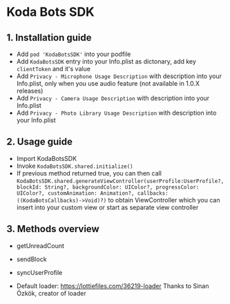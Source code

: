 # Koda Bots SDK
## 1. Installation guide
- Add ```pod 'KodaBotsSDK'``` into your podfile
- Add ```KodaBotsSDK``` entry into your Info.plist as dictonary, add key ```clientToken``` and it's value
- Add ```Privacy - Microphone Usage Description``` with description into your Info.plist, only when you use audio feature (not available in 1.0.X releases)
- Add ```Privacy - Camera Usage Description``` with description into your Info.plist
- Add ```Privacy - Photo Library Usage Description``` with description into your Info.plist
## 2. Usage guide
- Import KodaBotsSDK
- Invoke ```KodaBotsSDK.shared.initialize()```
- If previous method returned true, you can then call ```KodaBotsSDK.shared.generateViewController(userProfile:UserProfile?, blockId: String?, backgroundColor: UIColor?, progressColor: UIColor?, customAnimation: Animation?, callbacks:((KodaBotsCallbacks)->Void)?)``` to obtain ViewController which you can insert into your custom view or start as separate view controller
## 3. Methods overview
- getUnreadCount
- sendBlock
- syncUserProfile



- Default loader: https://lottiefiles.com/36219-loader
Thanks to Sinan Özkök, creator of loader
